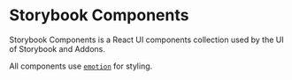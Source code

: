 # Storybook Components

Storybook Components is a React UI components collection used by the UI of Storybook and Addons.

All components use [`emotion`](https://emotion.sh) for styling.
